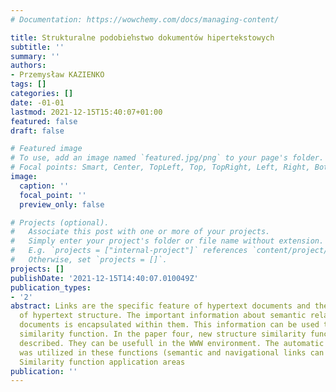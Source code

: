 ```yaml
---
# Documentation: https://wowchemy.com/docs/managing-content/

title: Strukturalne podobieŉstwo dokumentów hipertekstowych
subtitle: ''
summary: ''
authors:
- Przemysław KAZIENKO
tags: []
categories: []
date: -01-01
lastmod: 2021-12-15T15:40:07+01:00
featured: false
draft: false

# Featured image
# To use, add an image named `featured.jpg/png` to your page's folder.
# Focal points: Smart, Center, TopLeft, Top, TopRight, Left, Right, BottomLeft, Bottom, BottomRight.
image:
  caption: ''
  focal_point: ''
  preview_only: false

# Projects (optional).
#   Associate this post with one or more of your projects.
#   Simply enter your project's folder or file name without extension.
#   E.g. `projects = ["internal-project"]` references `content/project/deep-learning/index.md`.
#   Otherwise, set `projects = []`.
projects: []
publishDate: '2021-12-15T14:40:07.010049Z'
publication_types:
- '2'
abstract: Links are the specific feature of hypertext documents and the primary part
  of hypertext structure. The important information about semantic relations between
  documents is encapsulated within them. This information can be used to point out
  similarity function. In the paper four, new structure similarity functions were
  described. They can be usefull in the WWW environment. The automatic link type detection
  was utilized in these functions (semantic and navigational links can be distinguished).
  Similarity function application areas
publication: ''
---
```

